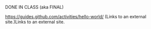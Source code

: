 DONE IN CLASS (aka FINAL)

https://guides.github.com/activities/hello-world/ (Links to an external site.)Links to an external site.